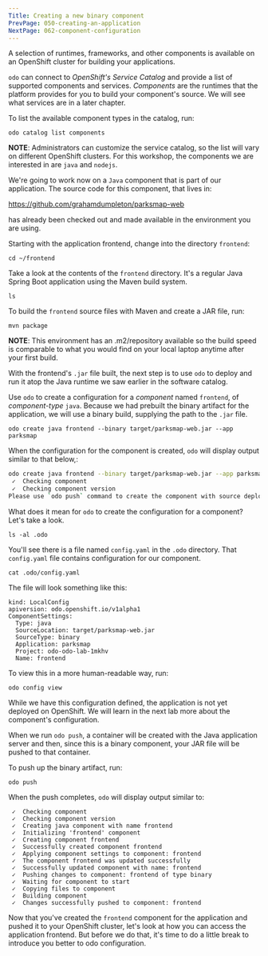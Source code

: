 ```yaml
---
Title: Creating a new binary component
PrevPage: 050-creating-an-application
NextPage: 062-component-configuration
---
```


A selection of runtimes, frameworks, and other components is available on an OpenShift cluster for building your applications.

``odo`` can connect to *OpenShift's Service Catalog* and provide a list of supported components and services. *Components* are the runtimes that the platform provides for you to build your component's source. We will see what services are in a later chapter.

To list the available component types in the catalog, run:

```execute-1
odo catalog list components
```

__NOTE__: Administrators can customize the service catalog, so the list will vary on different OpenShift clusters. For this workshop, the components we are interested in are ``java`` and ``nodejs``.

We're going to work now on a ``Java`` component that is part of our application. The source code for this component, that lives in:

https://github.com/grahamdumpleton/parksmap-web

has already been checked out and made available in the environment you are using.

Starting with the application frontend, change into the directory ``frontend``:

```execute-1
cd ~/frontend
```

Take a look at the contents of the `frontend` directory. It's a regular Java Spring Boot application using the Maven build system.

```execute-1
ls
```

To build the ``frontend`` source files with Maven and create a JAR file, run:

```execute-1
mvn package
```

__NOTE__: This environment has an .m2/repository available so the build speed is comparable to what you would find on your local laptop anytime after your first build.

With the frontend's ``.jar`` file built, the next step is to use `odo` to deploy and run it atop the Java runtime we saw earlier in the software catalog.

Use ``odo`` to create a configuration for a *component* named ``frontend``, of *component-type* ``java``. Because we had prebuilt the binary artifact for the application, we will use a binary build, supplying the path to the ``.jar`` file.

```execute-1
odo create java frontend --binary target/parksmap-web.jar --app parksmap
```

When the configuration for the component is created, ``odo`` will display output similar to that below,:

```bash
odo create java frontend --binary target/parksmap-web.jar --app parksmap
 ✓  Checking component
 ✓  Checking component version
Please use `odo push` command to create the component with source deployed
```

What does it mean for ``odo`` to create the configuration for a component? Let's take a look.

```execute-1
ls -al .odo
```

You'll see there is a file named `config.yaml` in the `.odo` directory. That `config.yaml` file contains configuration for our component.

```execute-1
cat .odo/config.yaml
```

The file will look something like this:

```
kind: LocalConfig
apiversion: odo.openshift.io/v1alpha1
ComponentSettings:
  Type: java
  SourceLocation: target/parksmap-web.jar
  SourceType: binary
  Application: parksmap
  Project: odo-odo-lab-1mkhv
  Name: frontend
```

To view this in a more human-readable way, run:

```execute-1
odo config view
```

While we have this configuration defined, the application is not yet deployed on OpenShift. We will learn in the next lab more about the component's configuration.

When we run `odo push`, a container will be created with the Java application server and then, since this is a binary component, your JAR file will be pushed to that container.

To push up the binary artifact, run:

```execute-1
odo push
```

When the push completes, ``odo`` will display output similar to:

```
 ✓  Checking component
 ✓  Checking component version
 ✓  Creating java component with name frontend
 ✓  Initializing 'frontend' component
 ✓  Creating component frontend
 ✓  Successfully created component frontend
 ✓  Applying component settings to component: frontend
 ✓  The component frontend was updated successfully
 ✓  Successfully updated component with name: frontend
 ✓  Pushing changes to component: frontend of type binary
 ✓  Waiting for component to start
 ✓  Copying files to component
 ✓  Building component
 ✓  Changes successfully pushed to component: frontend
```

Now that you've created the `frontend` component for the application and pushed it to your OpenShift cluster, let's look at how you can access the application frontend. But before we do that, it's time to do a little break to introduce you better to odo configuration.